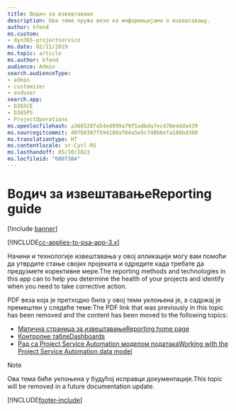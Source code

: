 ```yaml
---
title: Водич за извештавање
description: Ова тема пружа везе ка информацијама о извештавању.
author: kfend
ms.custom:
- dyn365-projectservice
ms.date: 02/11/2019
ms.topic: article
ms.author: kfend
audience: Admin
search.audienceType:
- admin
- customizer
- enduser
search.app:
- D365CE
- D365PS
- ProjectOperations
ms.openlocfilehash: a366528fa54ed999a79f5adbda7ec478e4dda439
ms.sourcegitcommit: 40f68387f594180af64a5e5c748b6efa188bd300
ms.translationtype: HT
ms.contentlocale: sr-Cyrl-RS
ms.lasthandoff: 05/10/2021
ms.locfileid: "6007384"
---
```

# <a name="reporting-guide"></a><span data-ttu-id="3836b-103">Водич за извештавање</span><span class="sxs-lookup"><span data-stu-id="3836b-103">Reporting guide</span></span>

[!include [banner](../../includes/psa-now-project-operations.md)]

[!INCLUDE[cc-applies-to-psa-app-3.x](../../includes/cc-applies-to-psa-app-3x.md)]

<span data-ttu-id="3836b-104">Начини и технологије извештавања у овој апликацији могу вам помоћи да утврдите стање својих пројеката и одредите када требате да предузмете корективне мере.</span><span class="sxs-lookup"><span data-stu-id="3836b-104">The reporting methods and technologies in this app can to help you determine the health of your projects and identify when you need to take corrective action.</span></span> 

<span data-ttu-id="3836b-105">PDF веза која је претходно била у овој теми уклоњена је, а садржај је премештен у следеће теме:</span><span class="sxs-lookup"><span data-stu-id="3836b-105">The PDF link that was previously in this topic has been removed and the content has been moved to the following topics:</span></span>

- [<span data-ttu-id="3836b-106">Матична страница за извештавање</span><span class="sxs-lookup"><span data-stu-id="3836b-106">Reporting home page</span></span>](../reports-reporting-dynamics-365-project-service.md)
- [<span data-ttu-id="3836b-107">Контролне табле</span><span class="sxs-lookup"><span data-stu-id="3836b-107">Dashboards</span></span>](../reports-dashboards.md)
- [<span data-ttu-id="3836b-108">Рад са Project Service Automation моделом података</span><span class="sxs-lookup"><span data-stu-id="3836b-108">Working with the Project Service Automation data model</span></span>](../reports-working-project-service-data-model.md)

> [!NOTE]
> <span data-ttu-id="3836b-109">Ова тема биће уклоњена у будућој исправци документације.</span><span class="sxs-lookup"><span data-stu-id="3836b-109">This topic will be removed in a future documentation update.</span></span> 


[!INCLUDE[footer-include](../../includes/footer-banner.md)]